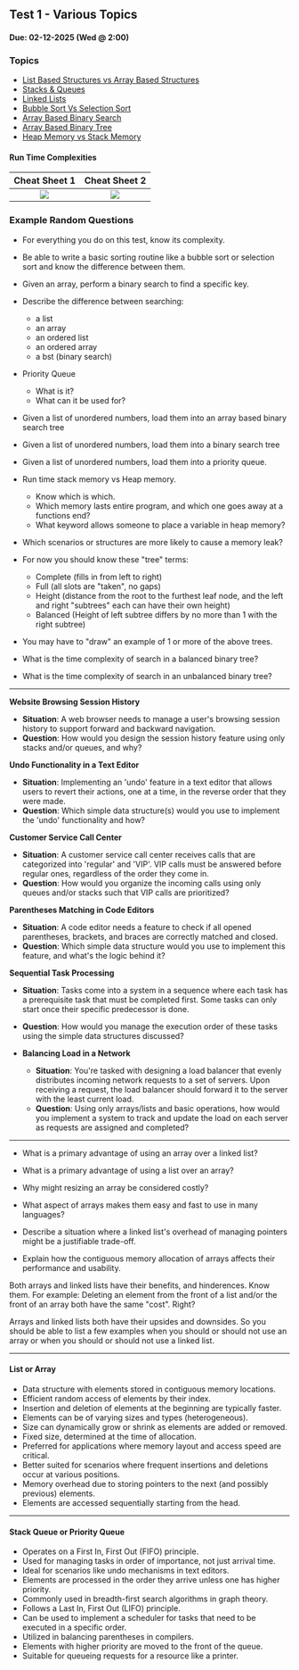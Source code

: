 ## Test 1 - Various Topics

#### Due: 02-12-2025 (Wed @ 2:00)

### Topics

- [List Based Structures vs Array Based Structures](../../Lectures/LectureMaterials/04-ListVsArray/README.md)
- [Stacks & Queues](../../Lectures/LectureMaterials/01-StacksQueues/README.md)
- [Linked Lists](../../Lectures/LectureMaterials/00-LinkedList/README.md)
- [Bubble Sort Vs Selection Sort](../../Lectures/LectureMaterials/00-BubbleVSelection/README.md)
- [Array Based Binary Search](../../Lectures/LectureMaterials/02-BinarySearch/README.md)
- [Array Based Binary Tree](../../Lectures/LectureMaterials/00-ArrayBasedBinaryTree/)
- [Heap Memory vs Stack Memory](../../Lectures/LectureMaterials/05-StackMemVsHeapMem/README.md)

<!-- #### Heaps

[Overview](../../Resources/L01-Heaps/README.md) -->

#### Run Time Complexities

|                                                 Cheat Sheet 1                                                  |                                                 Cheat Sheet 2                                                  |
| :------------------------------------------------------------------------------------------------------------: | :------------------------------------------------------------------------------------------------------------: |
| [<img src="https://images2.imgbox.com/62/f0/eMsdwHxM_o.png">](https://images2.imgbox.com/a5/36/z6BvQv7x_o.png) | [<img src="https://images2.imgbox.com/64/37/2mFwTJ2K_o.png">](https://images2.imgbox.com/28/6d/JrAyZA2z_o.jpg) |

### Example Random Questions

- For everything you do on this test, know its complexity.
- Be able to write a basic sorting routine like a bubble sort or selection sort and know the difference between them.
- Given an array, perform a binary search to find a specific key.
- Describe the difference between searching:

  - a list
  - an array
  - an ordered list
  - an ordered array
  - a bst (binary search)

- Priority Queue
  - What is it?
  - What can it be used for?
    <br>
- Given a list of unordered numbers, load them into an array based binary search tree
- Given a list of unordered numbers, load them into a binary search tree
- Given a list of unordered numbers, load them into a priority queue.

- Run time stack memory vs Heap memory.
  - Know which is which.
  - Which memory lasts entire program, and which one goes away at a functions end?
  - What keyword allows someone to place a variable in heap memory?
- Which scenarios or structures are more likely to cause a memory leak?

- For now you should know these "tree" terms:
  - Complete (fills in from left to right)
  - Full (all slots are "taken", no gaps)
  - Height (distance from the root to the furthest leaf node, and the left and right "subtrees" each can have their own height)
  - Balanced (Height of left subtree differs by no more than 1 with the right subtree)
- You may have to "draw" an example of 1 or more of the above trees.
- What is the time complexity of search in a balanced binary tree?
- What is the time complexity of search in an unbalanced binary tree?

---

**Website Browsing Session History**

- **Situation**: A web browser needs to manage a user's browsing session history to support forward and backward navigation.
- **Question**: How would you design the session history feature using only stacks and/or queues, and why?

**Undo Functionality in a Text Editor**

- **Situation**: Implementing an 'undo' feature in a text editor that allows users to revert their actions, one at a time, in the reverse order that they were made.
- **Question**: Which simple data structure(s) would you use to implement the 'undo' functionality and how?

**Customer Service Call Center**

- **Situation**: A customer service call center receives calls that are categorized into 'regular' and 'VIP'. VIP calls must be answered before regular ones, regardless of the order they come in.
- **Question**: How would you organize the incoming calls using only queues and/or stacks such that VIP calls are prioritized?

**Parentheses Matching in Code Editors**

- **Situation**: A code editor needs a feature to check if all opened parentheses, brackets, and braces are correctly matched and closed.
- **Question**: Which simple data structure would you use to implement this feature, and what's the logic behind it?

**Sequential Task Processing**

- **Situation**: Tasks come into a system in a sequence where each task has a prerequisite task that must be completed first. Some tasks can only start once their specific predecessor is done.
- **Question**: How would you manage the execution order of these tasks using the simple data structures discussed?

- **Balancing Load in a Network**
  - **Situation**: You're tasked with designing a load balancer that evenly distributes incoming network requests to a set of servers. Upon receiving a request, the load balancer should forward it to the server with the least current load.
  - **Question**: Using only arrays/lists and basic operations, how would you implement a system to track and update the load on each server as requests are assigned and completed?

---

- What is a primary advantage of using an array over a linked list?

- What is a primary advantage of using a list over an array?

- Why might resizing an array be considered costly?

- What aspect of arrays makes them easy and fast to use in many languages?

- Describe a situation where a linked list's overhead of managing pointers might be a justifiable trade-off.

- Explain how the contiguous memory allocation of arrays affects their performance and usability.

Both arrays and linked lists have their benefits, and hinderences. Know them. For example: Deleting an element from the front of a list and/or the front of an array both have the same "cost". Right?

Arrays and linked lists both have their upsides and downsides. So you should be able to list a few examples when you should or should not use an array or when you should or should not use a linked list.

---

#### List or Array

- Data structure with elements stored in contiguous memory locations.
- Efficient random access of elements by their index.
- Insertion and deletion of elements at the beginning are typically faster.
- Elements can be of varying sizes and types (heterogeneous).
- Size can dynamically grow or shrink as elements are added or removed.
- Fixed size, determined at the time of allocation.
- Preferred for applications where memory layout and access speed are critical.
- Better suited for scenarios where frequent insertions and deletions occur at various positions.
- Memory overhead due to storing pointers to the next (and possibly previous) elements.
- Elements are accessed sequentially starting from the head.

---

#### Stack Queue or Priority Queue

- Operates on a First In, First Out (FIFO) principle.
- Used for managing tasks in order of importance, not just arrival time.
- Ideal for scenarios like undo mechanisms in text editors.
- Elements are processed in the order they arrive unless one has higher priority.
- Commonly used in breadth-first search algorithms in graph theory.
- Follows a Last In, First Out (LIFO) principle.
- Can be used to implement a scheduler for tasks that need to be executed in a specific order.
- Utilized in balancing parentheses in compilers.
- Elements with higher priority are moved to the front of the queue.
- Suitable for queueing requests for a resource like a printer.
